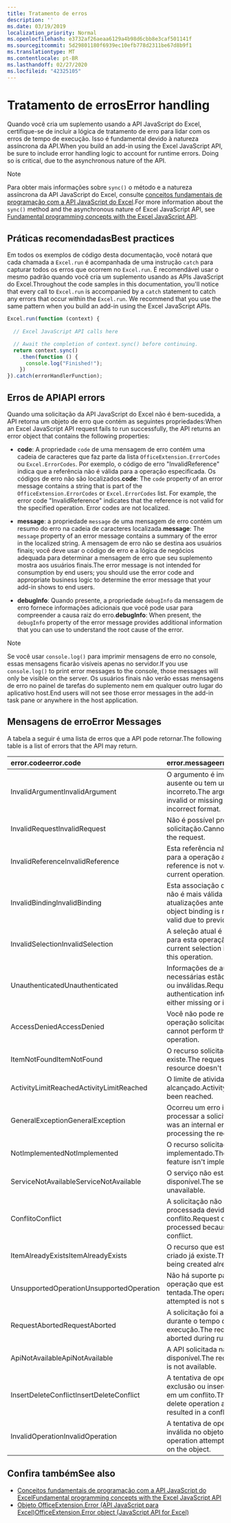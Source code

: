 ```yaml
---
title: Tratamento de erros
description: ''
ms.date: 03/19/2019
localization_priority: Normal
ms.openlocfilehash: e3732af26aeaa6129a4b98d6cbb8e3caf501141f
ms.sourcegitcommit: 5d29801180f6939ec10efb778d2311be67d8b9f1
ms.translationtype: MT
ms.contentlocale: pt-BR
ms.lasthandoff: 02/27/2020
ms.locfileid: "42325105"
---
```

# <a name="error-handling"></a><span data-ttu-id="66504-102">Tratamento de erros</span><span class="sxs-lookup"><span data-stu-id="66504-102">Error handling</span></span>

<span data-ttu-id="66504-p101">Quando você cria um suplemento usando a API JavaScript do Excel, certifique-se de incluir a lógica de tratamento de erro para lidar com os erros de tempo de execução. Isso é fundamental devido à natureza assíncrona da API.</span><span class="sxs-lookup"><span data-stu-id="66504-p101">When you build an add-in using the Excel JavaScript API, be sure to include error handling logic to account for runtime errors. Doing so is critical, due to the asynchronous nature of the API.</span></span>

> [!NOTE]
> <span data-ttu-id="66504-105">Para obter mais informações sobre `sync()` o método e a natureza assíncrona da API JavaScript do Excel, consulte [conceitos fundamentais de programação com a API JavaScript do Excel](excel-add-ins-core-concepts.md).</span><span class="sxs-lookup"><span data-stu-id="66504-105">For more information about the `sync()` method and the asynchronous nature of Excel JavaScript API, see [Fundamental programming concepts with the Excel JavaScript API](excel-add-ins-core-concepts.md).</span></span>

## <a name="best-practices"></a><span data-ttu-id="66504-106">Práticas recomendadas</span><span class="sxs-lookup"><span data-stu-id="66504-106">Best practices</span></span>

<span data-ttu-id="66504-p102">Em todos os exemplos de código desta documentação, você notará que cada chamada a `Excel.run` é acompanhada de uma instrução `catch` para capturar todos os erros que ocorrem no `Excel.run`. É recomendável usar o mesmo padrão quando você cria um suplemento usando as APIs JavaScript do Excel.</span><span class="sxs-lookup"><span data-stu-id="66504-p102">Throughout the code samples in this documentation, you'll notice that every call to `Excel.run` is accompanied by a `catch` statement to catch any errors that occur within the `Excel.run`. We recommend that you use the same pattern when you build an add-in using the Excel JavaScript APIs.</span></span>

```js
Excel.run(function (context) {
  
  // Excel JavaScript API calls here

  // Await the completion of context.sync() before continuing.
  return context.sync()
    .then(function () {
      console.log("Finished!");
    })
}).catch(errorHandlerFunction);
```

## <a name="api-errors"></a><span data-ttu-id="66504-109">Erros de API</span><span class="sxs-lookup"><span data-stu-id="66504-109">API errors</span></span>

<span data-ttu-id="66504-110">Quando uma solicitação da API JavaScript do Excel não é bem-sucedida, a API retorna um objeto de erro que contém as seguintes propriedades:</span><span class="sxs-lookup"><span data-stu-id="66504-110">When an Excel JavaScript API request fails to run successfully, the API returns an error object that contains the following properties:</span></span>

- <span data-ttu-id="66504-p103">**code**:  A propriedade `code` de uma mensagem de erro contém uma cadeia de caracteres que faz parte da lista `OfficeExtension.ErrorCodes` ou `Excel.ErrorCodes`. Por exemplo, o código de erro "InvalidReference" indica que a referência não é válida para a operação especificada. Os códigos de erro não são localizados.</span><span class="sxs-lookup"><span data-stu-id="66504-p103">**code**:  The `code` property of an error message contains a string that is part of the `OfficeExtension.ErrorCodes` or `Excel.ErrorCodes` list. For example, the error code "InvalidReference" indicates that the reference is not valid for the specified operation. Error codes are not localized.</span></span>

- <span data-ttu-id="66504-114">**message**: a propriedade `message` de uma mensagem de erro contém um resumo do erro na cadeia de caracteres localizada.</span><span class="sxs-lookup"><span data-stu-id="66504-114">**message**: The `message` property of an error message contains a summary of the error in the localized string.</span></span> <span data-ttu-id="66504-115">A mensagem de erro não se destina aos usuários finais; você deve usar o código de erro e a lógica de negócios adequada para determinar a mensagem de erro que seu suplemento mostra aos usuários finais.</span><span class="sxs-lookup"><span data-stu-id="66504-115">The error message is not intended for consumption by end users; you should use the error code and appropriate business logic to determine the error message that your add-in shows to end users.</span></span>

- <span data-ttu-id="66504-116">**debugInfo**: Quando presente, a propriedade `debugInfo` da mensagem de erro fornece informações adicionais que você pode usar para compreender a causa raiz do erro.</span><span class="sxs-lookup"><span data-stu-id="66504-116">**debugInfo**: When present, the `debugInfo` property of the error message provides additional information that you can use to understand the root cause of the error.</span></span>

> [!NOTE]
> <span data-ttu-id="66504-117">Se você usar `console.log()` para imprimir mensagens de erro no console, essas mensagens ficarão visíveis apenas no servidor.</span><span class="sxs-lookup"><span data-stu-id="66504-117">If you use `console.log()` to print error messages to the console, those messages will only be visible on the server.</span></span> <span data-ttu-id="66504-118">Os usuários finais não verão essas mensagens de erro no painel de tarefas do suplemento nem em qualquer outro lugar do aplicativo host.</span><span class="sxs-lookup"><span data-stu-id="66504-118">End users will not see those error messages in the add-in task pane or anywhere in the host application.</span></span>

## <a name="error-messages"></a><span data-ttu-id="66504-119">Mensagens de erro</span><span class="sxs-lookup"><span data-stu-id="66504-119">Error Messages</span></span>

<span data-ttu-id="66504-120">A tabela a seguir é uma lista de erros que a API pode retornar.</span><span class="sxs-lookup"><span data-stu-id="66504-120">The following table is a list of errors that the API may return.</span></span>

|<span data-ttu-id="66504-121">error.code</span><span class="sxs-lookup"><span data-stu-id="66504-121">error.code</span></span> | <span data-ttu-id="66504-122">error.message</span><span class="sxs-lookup"><span data-stu-id="66504-122">error.message</span></span> |
|:----------|:--------------|
|<span data-ttu-id="66504-123">InvalidArgument</span><span class="sxs-lookup"><span data-stu-id="66504-123">InvalidArgument</span></span> |<span data-ttu-id="66504-124">O argumento é inválido, está ausente ou tem um formato incorreto.</span><span class="sxs-lookup"><span data-stu-id="66504-124">The argument is invalid or missing or has an incorrect format.</span></span>|
|<span data-ttu-id="66504-125">InvalidRequest</span><span class="sxs-lookup"><span data-stu-id="66504-125">InvalidRequest</span></span>  |<span data-ttu-id="66504-126">Não é possível processar a solicitação.</span><span class="sxs-lookup"><span data-stu-id="66504-126">Cannot process the request.</span></span>|
|<span data-ttu-id="66504-127">InvalidReference</span><span class="sxs-lookup"><span data-stu-id="66504-127">InvalidReference</span></span>|<span data-ttu-id="66504-128">Esta referência não é válida para a operação atual.</span><span class="sxs-lookup"><span data-stu-id="66504-128">This reference is not valid for the current operation.</span></span>|
|<span data-ttu-id="66504-129">InvalidBinding</span><span class="sxs-lookup"><span data-stu-id="66504-129">InvalidBinding</span></span>  |<span data-ttu-id="66504-130">Esta associação de objetos não é mais válida devido às atualizações anteriores.</span><span class="sxs-lookup"><span data-stu-id="66504-130">This object binding is no longer valid due to previous updates.</span></span>|
|<span data-ttu-id="66504-131">InvalidSelection</span><span class="sxs-lookup"><span data-stu-id="66504-131">InvalidSelection</span></span>|<span data-ttu-id="66504-132">A seleção atual é inválida para esta operação.</span><span class="sxs-lookup"><span data-stu-id="66504-132">The current selection is invalid for this operation.</span></span>|
|<span data-ttu-id="66504-133">Unauthenticated</span><span class="sxs-lookup"><span data-stu-id="66504-133">Unauthenticated</span></span> |<span data-ttu-id="66504-134">Informações de autenticação necessárias estão ausentes ou inválidas.</span><span class="sxs-lookup"><span data-stu-id="66504-134">Required authentication information is either missing or invalid.</span></span>|
|<span data-ttu-id="66504-135">AccessDenied</span><span class="sxs-lookup"><span data-stu-id="66504-135">AccessDenied</span></span> |<span data-ttu-id="66504-136">Você não pode realizar a operação solicitada.</span><span class="sxs-lookup"><span data-stu-id="66504-136">You cannot perform the requested operation.</span></span>|
|<span data-ttu-id="66504-137">ItemNotFound</span><span class="sxs-lookup"><span data-stu-id="66504-137">ItemNotFound</span></span> |<span data-ttu-id="66504-138">O recurso solicitado não existe.</span><span class="sxs-lookup"><span data-stu-id="66504-138">The requested resource doesn't exist.</span></span>|
|<span data-ttu-id="66504-139">ActivityLimitReached</span><span class="sxs-lookup"><span data-stu-id="66504-139">ActivityLimitReached</span></span>|<span data-ttu-id="66504-140">O limite de atividades foi alcançado.</span><span class="sxs-lookup"><span data-stu-id="66504-140">Activity limit has been reached.</span></span>|
|<span data-ttu-id="66504-141">GeneralException</span><span class="sxs-lookup"><span data-stu-id="66504-141">GeneralException</span></span>|<span data-ttu-id="66504-142">Ocorreu um erro interno ao processar a solicitação.</span><span class="sxs-lookup"><span data-stu-id="66504-142">There was an internal error while processing the request.</span></span>|
|<span data-ttu-id="66504-143">NotImplemented</span><span class="sxs-lookup"><span data-stu-id="66504-143">NotImplemented</span></span>  |<span data-ttu-id="66504-144">O recurso solicitado não foi implementado.</span><span class="sxs-lookup"><span data-stu-id="66504-144">The requested feature isn't implemented.</span></span>|
|<span data-ttu-id="66504-145">ServiceNotAvailable</span><span class="sxs-lookup"><span data-stu-id="66504-145">ServiceNotAvailable</span></span>|<span data-ttu-id="66504-146">O serviço não está disponível.</span><span class="sxs-lookup"><span data-stu-id="66504-146">The service is unavailable.</span></span>|
|<span data-ttu-id="66504-147">Conflito</span><span class="sxs-lookup"><span data-stu-id="66504-147">Conflict</span></span>|<span data-ttu-id="66504-148">A solicitação não pôde ser processada devido a um conflito.</span><span class="sxs-lookup"><span data-stu-id="66504-148">Request could not be processed because of a conflict.</span></span>|
|<span data-ttu-id="66504-149">ItemAlreadyExists</span><span class="sxs-lookup"><span data-stu-id="66504-149">ItemAlreadyExists</span></span>|<span data-ttu-id="66504-150">O recurso que está sendo criado já existe.</span><span class="sxs-lookup"><span data-stu-id="66504-150">The resource being created already exists.</span></span>|
|<span data-ttu-id="66504-151">UnsupportedOperation</span><span class="sxs-lookup"><span data-stu-id="66504-151">UnsupportedOperation</span></span>|<span data-ttu-id="66504-152">Não há suporte para a operação que está sendo tentada.</span><span class="sxs-lookup"><span data-stu-id="66504-152">The operation being attempted is not supported.</span></span>|
|<span data-ttu-id="66504-153">RequestAborted</span><span class="sxs-lookup"><span data-stu-id="66504-153">RequestAborted</span></span>|<span data-ttu-id="66504-154">A solicitação foi anulada durante o tempo de execução.</span><span class="sxs-lookup"><span data-stu-id="66504-154">The request was aborted during run time.</span></span>|
|<span data-ttu-id="66504-155">ApiNotAvailable</span><span class="sxs-lookup"><span data-stu-id="66504-155">ApiNotAvailable</span></span>|<span data-ttu-id="66504-156">A API solicitada não está disponível.</span><span class="sxs-lookup"><span data-stu-id="66504-156">The requested API is not available.</span></span>|
|<span data-ttu-id="66504-157">InsertDeleteConflict</span><span class="sxs-lookup"><span data-stu-id="66504-157">InsertDeleteConflict</span></span>|<span data-ttu-id="66504-158">A tentativa de operação de exclusão ou inserção resultou em um conflito.</span><span class="sxs-lookup"><span data-stu-id="66504-158">The insert or delete operation attempted resulted in a conflict.</span></span>|
|<span data-ttu-id="66504-159">InvalidOperation</span><span class="sxs-lookup"><span data-stu-id="66504-159">InvalidOperation</span></span>|<span data-ttu-id="66504-160">A tentativa de operação é inválida no objeto.</span><span class="sxs-lookup"><span data-stu-id="66504-160">The operation attempted is invalid on the object.</span></span>|

## <a name="see-also"></a><span data-ttu-id="66504-161">Confira também</span><span class="sxs-lookup"><span data-stu-id="66504-161">See also</span></span>

- [<span data-ttu-id="66504-162">Conceitos fundamentais de programação com a API JavaScript do Excel</span><span class="sxs-lookup"><span data-stu-id="66504-162">Fundamental programming concepts with the Excel JavaScript API</span></span>](excel-add-ins-core-concepts.md)
- [<span data-ttu-id="66504-163">Objeto OfficeExtension.Error (API JavaScript para Excel)</span><span class="sxs-lookup"><span data-stu-id="66504-163">OfficeExtension.Error object (JavaScript API for Excel)</span></span>](/javascript/api/office/officeextension.error)
